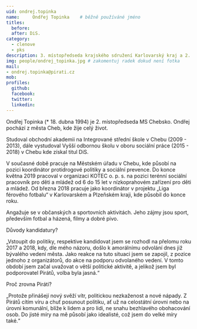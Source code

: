 ```yaml
---
uid: ondrej.topinka
name:     Ondřej Topinka 	# běžně používáné jméno
titles:
  before:
  after: DiS.
category:
  - clenove
  - pks
description: 3. místopředseda krajského sdružení Karlovarský kraj a 2. místopředseda místního sdružení Chebsko
img: people/ondrej_topinka.jpg # zakomentuj radek dokud není fotka
mail:
- ondrej.topinka@pirati.cz
mob:
profiles:
  github:
  facebook:
  twitter:
  linkedin:
---
```


Ondřej Topinka (* 18. dubna 1994) je 2. místopředseda MS Chebsko. Ondřej pochází z města Cheb, kde žije celý život.

Studoval obchodní akademii na Integrované střední škole v Chebu (2009 - 2013), dále 
vystudoval Vyšší odbornou školu v oboru sociální práce (2015 - 2018) v Chebu kde získal titul DiS.

V současné době pracuje na Městském úřadu v Chebu, kde působí na pozici koordinátor protidrogové
politiky a sociální prevence. Do konce května 2019 pracoval v organizaci KOTEC o. p. s. na pozici 
terénní sociální pracovník pro děti a mládež od 6 do 15 let v nízkoprahovém zařízení pro děti a mládež. Od 
března 2018 pracuje jako koordinátor v projektu „Liga férového fotbalu“ v Karlovarském a Plzeňském kraji, kde 
působil do konce roku.

Angažuje se v občanských a sportovních aktivitách. Jeho zájmy jsou sport, především fotbal a házená, filmy a dobré pivo.

Důvody kandidatury?

„Vstoupit do politiky, respektive kandidovat jsem se rozhodl na přelomu roku 2017 a 2018, kdy, dle mého názoru, došlo k amorálnímu odvolání dnes již bývalého vedení města. Jako reakce na tuto situaci jsem se zapojil, z pozice jednoho z organizátorů, do akce na podporu odvolaného vedení. V tomto období jsem začal uvažovat o větší politické aktivitě, a jelikož jsem byl podporovatel Pirátů, volba byla jasná.“

Proč zrovna Piráti?

„Protože přinášejí nový svěží vítr, politickou nezkaženost a nové nápady. Z Pirátů cítím víru a chuť posunout politiku, ať už na celostátní úrovni nebo na úrovni komunální, blíže k lidem a pro lidi, ne snahu bezhlavého obohacování osob. Do jisté míry na mě působí jako idealisté, což jsem do velké míry také.“
